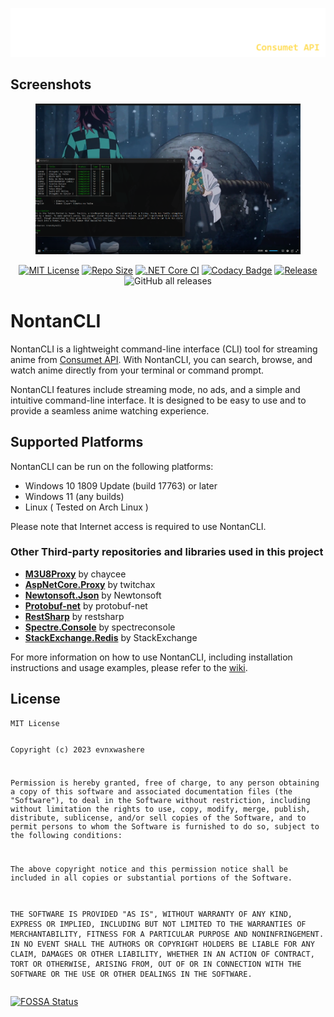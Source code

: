 <p><img src="https://raw.githubusercontent.com/evnx32/NontanCLI/main/Image/logo_nontan.png" alt="Logo"></p>

<h2 id="screenshots">Screenshots</h2>
<figure>
   <img src="https://raw.githubusercontent.com/evnx32/NontanCLI/main/Image/Screenshot_8.png" alt="App Screenshot" />
</figure>

<p align="center"><a href="https://choosealicense.com/licenses/mit/"><img src="https://img.shields.io/bower/l/Mi"
   alt="MIT License" /></a>
   <a href="https://img.shields.io/github/repo-size/evnx32/NontanCLI"><img
      src="https://img.shields.io/github/repo-size/evnx32/NontanCLI" alt="Repo Size" /></a>
   <a href="https://github.com/evnx32/NontanCLI/actions/workflows/dotnet.yml"><img 
      src="https://github.com/evnx32/NontanCLI/actions/workflows/dotnet.yml/badge.svg" 
      alt=".NET Core CI"></a>
   <a
      href="https://app.codacy.com/gh/evnx32/NontanCLI/dashboard?utm_source=gh&amp;utm_medium=referral&amp;utm_content=&amp;utm_campaign=Badge_grade"><img
      src="https://app.codacy.com/project/badge/Grade/23e02b33cf364d7190678d4958267375" alt="Codacy Badge"></a>
   <a href="https://img.shields.io/github/v/release/evnx32/NontanCLI"><img
      src="https://img.shields.io/github/v/release/evnx32/NontanCLI" alt="Release" /></a>
   <img alt="GitHub all releases" src="https://img.shields.io/github/downloads/evnx32/NontanCLI/total?color=fffffff">
</p>

<h1 id="nontancli">NontanCLI</h1>

<p>NontanCLI is a lightweight command-line interface (CLI) tool for streaming anime from <a href="https://github.com/consumet/api.consumet.org">Consumet API</a>. With NontanCLI, you can search, browse, and watch anime directly from your terminal or command prompt.</p>
<p>NontanCLI features include streaming mode, no ads, and a simple and intuitive command-line interface. It is designed to be easy to use and to provide a seamless anime watching experience.</p>
<h2 id="supported-platforms">Supported Platforms</h2>
<p>NontanCLI can be run on the following platforms:</p>
<ul>
   <li>Windows 10 1809 Update (build 17763) or later</li>
   <li>Windows 11 (any builds)</li>
   <li>Linux ( Tested on Arch Linux )</li>
</ul>
<p>Please note that Internet access is required to use NontanCLI.</p>


<h3 id="other-third-party-repositories-and-libraries-used-in-this-project">Other Third-party repositories and libraries used in this project</h3>
<ul>
   <li><a href="https://github.com/chaycee/M3U8Proxy"><strong>M3U8Proxy</strong></a> by chaycee</li>
   <li><a href="https://github.com/twitchax/aspnetcore.proxy"><strong>AspNetCore.Proxy</strong></a> by twitchax</li>
   <li><a href="https://www.newtonsoft.com/json"><strong>Newtonsoft.Json</strong></a> by Newtonsoft</li>
   <li><a href="https://github.com/protobuf-net/protobuf-net"><strong>Protobuf-net</strong></a> by protobuf-net</li>
   <li><a href="https://restsharp.dev/"><strong>RestSharp</strong></a> by restsharp</li>
   <li><a href="https://www.newtonsoft.com/json"><strong>Spectre.Console</strong></a> by spectreconsole</li>
   <li><a href="https://stackexchange.github.io/StackExchange.Redis/"><strong>StackExchange.Redis</strong></a> by StackExchange</li>
</ul>


<p>For more information on how to use NontanCLI, including installation instructions and usage examples, please refer to the <a href="https://github.com/evnx32/NontanCLI/wiki">wiki</a>.</p>

<h2 id="license">License</h2>
<pre><code>MIT License

Copyright (c) 2023 evnxwashere

Permission is hereby granted, free of charge, to any person obtaining a copy
of this software and associated documentation files (the &quot;Software&quot;), to deal
in the Software without restriction, including without limitation the rights
to use, copy, modify, merge, publish, distribute, sublicense, and/or sell
copies of the Software, and to permit persons to whom the Software is
furnished to do so, subject to the following conditions:

The above copyright notice and this permission notice shall be included in all
copies or substantial portions of the Software.

THE SOFTWARE IS PROVIDED &quot;AS IS&quot;, WITHOUT WARRANTY OF ANY KIND, EXPRESS OR
IMPLIED, INCLUDING BUT NOT LIMITED TO THE WARRANTIES OF MERCHANTABILITY,
FITNESS FOR A PARTICULAR PURPOSE AND NONINFRINGEMENT. IN NO EVENT SHALL THE
AUTHORS OR COPYRIGHT HOLDERS BE LIABLE FOR ANY CLAIM, DAMAGES OR OTHER
LIABILITY, WHETHER IN AN ACTION OF CONTRACT, TORT OR OTHERWISE, ARISING FROM,
OUT OF OR IN CONNECTION WITH THE SOFTWARE OR THE USE OR OTHER DEALINGS IN THE
SOFTWARE.</code></pre>
<p><a href="https://app.fossa.com/projects/git%2Bgithub.com%2Fevnx32%2FNontanCLI?ref=badge_large"><img
   src="https://app.fossa.com/api/projects/git%2Bgithub.com%2Fevnx32%2FNontanCLI.svg?type=large"
   alt="FOSSA Status" /></a></p>
